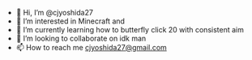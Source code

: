- 👋 Hi, I’m @cjyoshida27
- 👀 I’m interested in Minecraft and
- 🌱 I’m currently learning how to butterfly click 20 with consistent aim
- 💞️ I’m looking to collaborate on idk man
- 📫 How to reach me cjyoshida27@gmail.com

<!---
cjyoshida27/cjyoshida27 is a ✨ special ✨ repository because its `README.md` (this file) appears on your GitHub profile.
You can click the Preview link to take a look at your changes.
--->
